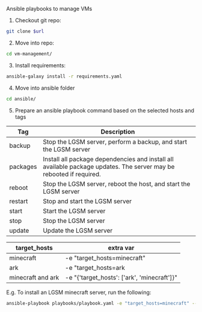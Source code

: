 Ansible playbooks to manage VMs

1. Checkout git repo:
```bash
git clone $url
```
2. Move into repo:
```bash
cd vm-management/
```
3. Install requirements:
```bash
ansible-galaxy install -r requirements.yaml
```
4. Move into ansible folder
```bash
cd ansible/
```
5. Prepare an ansible playbook command based on the selected hosts and tags

| Tag       | Description |
| ---       | ---         |
| backup    | Stop the LGSM server, perform a backup, and start the LGSM server |
| packages  | Install all package dependencies and install all available package updates. The server may be rebooted if required. |
| reboot    | Stop the LGSM server, reboot the host, and start the LGSM server |
| restart   | Stop and start the LGSM server  |
| start     | Start the LGSM server |
| stop      | Stop the LGSM server |
| update    | Update the LGSM server |

| target_hosts      | extra var                                     |
| ---               | ---                                           |
| minecraft         | -e "target_hosts=minecraft"                   |
| ark               | -e "target_hosts=ark                          |
| minecraft and ark | -e "{'target_hosts': ['ark', 'minecraft']}"   |

E.g. To install an LGSM minecraft server, run the following:
```bash
ansible-playbook playbooks/playbook.yaml -e "target_hosts=minecraft" --tags "install"
```
